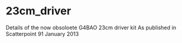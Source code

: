 # 23cm_driver
Details of the now obsoloete G4BAO 23cm driver kit
As published in Scatterpoint 91 January 2013
